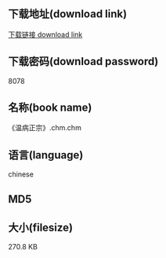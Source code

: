 ## 下载地址(download link)
[下载链接 download link](https://tutu365.netlify.app/?s=%E3%80%8A%E6%B8%A9%E7%97%85%E6%AD%A3%E5%AE%97%E3%80%8B.chm)

## 下载密码(download password)
8078

## 名称(book name)
《温病正宗》.chm.chm

## 语言(language)
chinese

## MD5


## 大小(filesize)
270.8 KB
